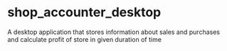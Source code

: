 # shop_accounter_desktop

A desktop application that stores information about sales and purchases and calculate profit of store in given duration
of time
